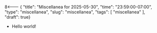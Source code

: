 8<--- { "title": "Miscellanea for 2025-05-30", "time": "23:59:00-07:00", "type": "miscellanea", "slug": "miscellanea", "tags": [ "miscellanea" ], "draft": true}

- Hello world!
